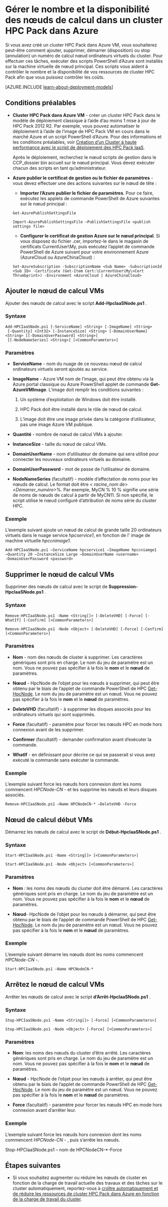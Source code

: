 <properties
 pageTitle="Gérer les nœuds de calcul du cluster HPC Pack | Microsoft Azure"
 description="En savoir plus sur les outils de script PowerShell pour ajouter, supprimer, démarrer et arrêter des nœuds de calcul cluster HPC Pack dans Azure"
 services="virtual-machines-windows"
 documentationCenter=""
 authors="dlepow"
 manager="timlt"
 editor=""
 tags="azure-service-management,hpc-pack"/>
<tags
ms.service="virtual-machines-windows"
 ms.devlang="na"
 ms.topic="article"
 ms.tgt_pltfrm="vm-multiple"
 ms.workload="big-compute"
 ms.date="07/22/2016"
 ms.author="danlep"/>

# <a name="manage-the-number-and-availability-of-compute-nodes-in-an-hpc-pack-cluster-in-azure"></a>Gérer le nombre et la disponibilité des nœuds de calcul dans un cluster HPC Pack dans Azure

Si vous avez créé un cluster HPC Pack dans Azure VM, vous souhaiterez peut-être comment ajouter, supprimer, démarrer (disposition) ou stop (annulation) un numéro de calcul nœud ordinateurs virtuels du cluster. Pour effectuer ces tâches, exécuter des scripts PowerShell d’Azure sont installés sur la machine virtuelle de nœud principal. Ces scripts vous aident à contrôler le nombre et la disponibilité de vos ressources de cluster HPC Pack afin que vous puissiez contrôler les coûts.

[AZURE.INCLUDE [learn-about-deployment-models](../../includes/learn-about-deployment-models-classic-include.md)]


## <a name="prerequisites"></a>Conditions préalables

* **Cluster HPC Pack dans Azure VM** - créer un cluster HPC Pack dans le modèle de déploiement classique à l’aide d’au moins 1 mise à jour de HPC Pack 2012 R2. Par exemple, vous pouvez automatiser le déploiement à l’aide de l’image de HPC Pack VM en cours dans le marché Azure et un script PowerShell d’Azure. Pour des informations et les conditions préalables, voir [Création d’un Cluster à haute performance avec le script de déploiement des HPC Pack IaaS](virtual-machines-windows-classic-hpcpack-cluster-powershell-script.md).

    Après le déploiement, recherchez le nœud scripts de gestion dans le CCP\_dossier bin accueil sur le nœud principal. Vous devez exécuter chacun des scripts en tant qu’administrateur.

* **Azure publier le certificat de gestion ou le fichier de paramètres** - vous devez effectuer une des actions suivantes sur le nœud de tête :

    * **Importer l’Azure publier le fichier de paramètres**. Pour ce faire, exécutez les applets de commande PowerShell de Azure suivantes sur le nœud principal :

    ```
    Get-AzurePublishSettingsFile

    Import-AzurePublishSettingsFile –PublishSettingsFile <publish settings file>
    ```

    * **Configurer le certificat de gestion Azure sur le nœud principal**. Si vous disposez du fichier .cer, importez-le dans le magasin de certificats CurrentUser\My, puis exécutez l’applet de commande PowerShell de Azure suivant pour votre environnement Azure (AzureCloud ou AzureChinaCloud) :

    ```
    Set-AzureSubscription -SubscriptionName <Sub Name> -SubscriptionId <Sub ID> -Certificate (Get-Item Cert:\CurrentUser\My\<Cert Thrumbprint>) -Environment <AzureCloud | AzureChinaCloud>
    ```

## <a name="add-compute-node-vms"></a>Ajouter le nœud de calcul VMs

Ajouter des nœuds de calcul avec le script **Add-HpcIaaSNode.ps1** .

### <a name="syntax"></a>Syntaxe
```
Add-HPCIaaSNode.ps1 [-ServiceName] <String> [-ImageName] <String>
 [-Quantity] <Int32> [-InstanceSize] <String> [-DomainUserName] <String> [[-DomainUserPassword] <String>]
 [[-NodeNameSeries] <String>] [<CommonParameters>]

```
### <a name="parameters"></a>Paramètres

* **ServiceName** - nom du nuage de ce nouveau nœud de calcul ordinateurs virtuels seront ajoutés au service.

* **ImageName** - Azure VM nom de l’image, qui peut être obtenu via la Azure portal classique ou Azure PowerShell applet de commande **Get-AzureVMImage**. L’image doit remplir les conditions suivantes :

    1. Un système d’exploitation de Windows doit être installé.

    2. HPC Pack doit être installé dans le rôle de nœud de calcul.

    3. L’image doit être une image privée dans la catégorie d’utilisateur, pas une image Azure VM publique.

* **Quantité** - nombre de nœud de calcul VMs à ajouter.

* **InstanceSize** - taille du nœud de calcul VMs.

* **DomainUserName** - nom d’utilisateur de domaine qui sera utilisé pour connecter les nouveaux ordinateurs virtuels au domaine.

* **DomainUserPassword** - mot de passe de l’utilisateur de domaine.

* **NodeNameSeries** (facultatif) - modèle d’affectation de noms pour les nœuds de calcul. Le format doit être &lt; *racine\_nom de*&gt;&lt;*Démarrer\_numéro*&gt;%. Par exemple, MyCN % 10 % signifie une série de noms de nœuds de calcul à partir de MyCN11. Si non spécifié, le script utilise le nœud configuré d’attribution de noms série du cluster HPC.

### <a name="example"></a>Exemple

L’exemple suivant ajoute un nœud de calcul de grande taille 20 ordinateurs virtuels dans le nuage service *hpcservice1*, en fonction de l' image de machine virtuelle *hpccnimage1*.

```
Add-HPCIaaSNode.ps1 –ServiceName hpcservice1 –ImageName hpccniamge1
–Quantity 20 –InstanceSize Large –DomainUserName <username>
-DomainUserPassword <password>
```


## <a name="remove-compute-node-vms"></a>Supprimer le nœud de calcul VMs

Supprimer des nœuds de calcul avec le script de **Suppression-HpcIaaSNode.ps1** .

### <a name="syntax"></a>Syntaxe

```
Remove-HPCIaaSNode.ps1 -Name <String[]> [-DeleteVHD] [-Force] [-WhatIf] [-Confirm] [<CommonParameters>]

Remove-HPCIaaSNode.ps1 -Node <Object> [-DeleteVHD] [-Force] [-Confirm] [<CommonParameters>]
```

### <a name="parameters"></a>Paramètres

* **Nom** - nom des nœuds de cluster à supprimer. Les caractères génériques sont pris en charge. Le nom du jeu de paramètre est un nom. Vous ne pouvez pas spécifier à la fois le **nom** et le **nœud** de paramètres.

* **Nœud** - HpcNode de l’objet pour les nœuds à supprimer, qui peut être obtenu par le biais de l’applet de commande PowerShell de HPC [Get-HpcNode](https://technet.microsoft.com/library/dn887927.aspx). Le nom du jeu de paramètre est un nœud. Vous ne pouvez pas spécifier à la fois le **nom** et le **nœud** de paramètres.

* **DeleteVHD** (facultatif) - à supprimer les disques associés pour les ordinateurs virtuels qui sont supprimés.

* **Force** (facultatif) - paramètre pour forcer les nœuds HPC en mode hors connexion avant de les supprimer.

* **Confirmer** (facultatif) - demander confirmation avant d’exécuter la commande.

* **WhatIf** - en définissant pour décrire ce qui se passerait si vous avez exécuté la commande sans exécuter la commande.

### <a name="example"></a>Exemple

L’exemple suivant force les nœuds hors connexion dont les noms commencent *HPCNode-CN -* et les supprime les nœuds et leurs disques associés.

```
Remove-HPCIaaSNode.ps1 –Name HPCNodeCN-* –DeleteVHD -Force
```

## <a name="start-compute-node-vms"></a>Nœud de calcul début VMs

Démarrez les nœuds de calcul avec le script de **Début-HpcIaaSNode.ps1** .

### <a name="syntax"></a>Syntaxe

```
Start-HPCIaaSNode.ps1 -Name <String[]> [<CommonParameters>]

Start-HPCIaaSNode.ps1 -Node <Object> [<CommonParameters>]
```
### <a name="parameters"></a>Paramètres

* **Nom** : les noms des nœuds du cluster doit être démarré. Les caractères génériques sont pris en charge. Le nom du jeu de paramètre est un nom. Vous ne pouvez pas spécifier à la fois le **nom** et le **nœud** de paramètres.

* **Nœud**- HpcNode de l’objet pour les nœuds à démarrer, qui peut être obtenu par le biais de l’applet de commande PowerShell de HPC [Get-HpcNode](https://technet.microsoft.com/library/dn887927.aspx). Le nom du jeu de paramètre est un nœud. Vous ne pouvez pas spécifier à la fois le **nom** et le **nœud** de paramètres.

### <a name="example"></a>Exemple

L’exemple suivant démarre les nœuds dont les noms commencent *HPCNode-CN -*.

```
Start-HPCIaaSNode.ps1 –Name HPCNodeCN-*
```

## <a name="stop-compute-node-vms"></a>Arrêtez le nœud de calcul VMs

Arrêter les nœuds de calcul avec le script **d’Arrêt-HpcIaaSNode.ps1** .

### <a name="syntax"></a>Syntaxe

```
Stop-HPCIaaSNode.ps1 -Name <String[]> [-Force] [<CommonParameters>]

Stop-HPCIaaSNode.ps1 -Node <Object> [-Force] [<CommonParameters>]
```

### <a name="parameters"></a>Paramètres


* **Nom**: les noms des nœuds du cluster d’être arrêté. Les caractères génériques sont pris en charge. Le nom du jeu de paramètre est un nom. Vous ne pouvez pas spécifier à la fois le **nom** et le **nœud** de paramètres.

* **Nœud** - HpcNode de l’objet pour les nœuds à arrêter, qui peut être obtenu par le biais de l’applet de commande PowerShell de HPC [Get-HpcNode](https://technet.microsoft.com/library/dn887927.aspx). Le nom du jeu de paramètre est un nœud. Vous ne pouvez pas spécifier à la fois le **nom** et le **nœud** de paramètres.

* **Force** (facultatif) - paramètre pour forcer les nœuds HPC en mode hors connexion avant d’arrêter leur.

### <a name="example"></a>Exemple

L’exemple suivant force les nœuds hors connexion dont les noms commencent *HPCNode-CN -* , puis s’arrête les nœuds.

Stop-HPCIaaSNode.ps1 – nom de HPCNodeCN-*-Force

## <a name="next-steps"></a>Étapes suivantes

* Si vous souhaitez augmenter ou réduire les nœuds de cluster en fonction de la charge de travail actuelle des travaux et des tâches sur le cluster automatiquement, reportez-vous à [croître automatiquement et de réduire les ressources de cluster HPC Pack dans Azure en fonction de la charge de travail du cluster](virtual-machines-windows-classic-hpcpack-cluster-node-autogrowshrink.md).

